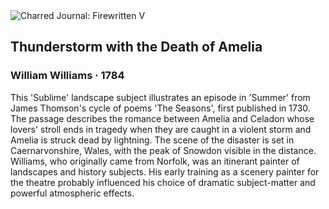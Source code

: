 <div class="artwork-of-the-day">
  <div class="container">
    <div class="img-wrapper">
      <img
        src="https://uploads3.wikiart.org/images/william-williams/thunderstorm-with-the-death-of-amelia-1784.jpg!Large.jpg"
        alt="Charred Journal: Firewritten V" />
    </div>
    <div class="artwork-detail">
      <div class="artwork-origin"> 
        <h2 class="artwork-name">Thunderstorm with the Death of Amelia</h2>
        <h3 class="artist">
          William Williams
                    ·  1784
        </h3>
      </div>
      <p class="description">
        <span class="artwork-description-text ng-binding" ng-bind-html="viewModel.ArtworkOfTheDay.Description | unsafe">This 'Sublime' landscape subject illustrates an episode in 'Summer' from James Thomson's cycle of poems 'The Seasons', first published in 1730. The passage describes the romance between Amelia and Celadon whose lovers' stroll ends in tragedy when they are caught in a violent storm and Amelia is struck dead by lightning. The scene of the disaster is set in Caernarvonshire, Wales, with the peak of Snowdon visible in the distance.
<br>Williams, who originally came from Norfolk, was an itinerant painter of landscapes and history subjects. His early training as a scenery painter for the theatre probably influenced his choice of dramatic subject-matter and powerful atmospheric effects.</span>
                        <div class="text-shadow-container" ng-show="showShadow" style=""></div>
      </p>
    </div>
  </div>

</div>
